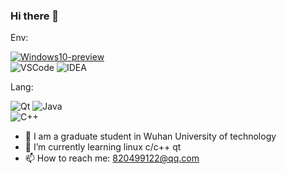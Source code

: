 ### Hi there 👋

Env:   

[![Windows10-preview](https://img.shields.io/badge/Linux-Ubuntu-blue?logo=linux&logoColor=blue)](https://insider.windows.com/)  
![VSCode](https://img.shields.io/badge/IDE-VSC-007ACC?style=flat-square&logo=Visual-Studio-Code&logoColor=blue)
![IDEA](https://img.shields.io/badge/IDE-IDEA-black?style=flat-square&logo=JetBrains&logoColor=black)


Lang:  

![Qt](https://img.shields.io/badge/Qtt--yellow?style=flat-square&logo=Qt&logoColor=yellow)
![Java](https://img.shields.io/badge/Java--red?style=flat-square&logo=Java&logoColor=red)  
![C++](https://img.shields.io/badge/Cpp--blue?style=flat-square&logo=C&logoColor=blue)  

- 🔭 I am a graduate student in Wuhan University of technology
- 🌱 I’m currently learning linux c/c++ qt
- 📫 How to reach me: 820499122@qq.com



